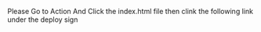 Please Go to Action And Click the index.html file then clink the following link under the deploy sign

